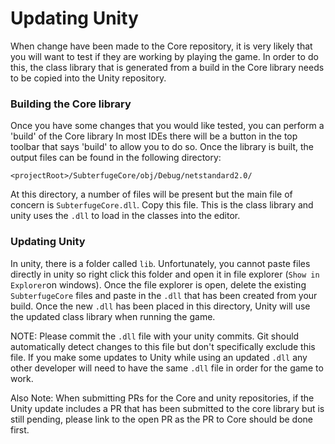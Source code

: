 ﻿# Updating Unity

When change have been made to the Core repository, it is very likely that you will want to test
if they are working by playing the game. In order to do this, the class library that is generated
from a build in the Core library needs to be copied into the Unity repository.

### Building the Core library

Once you have some changes that you would like tested, you can perform a 'build' of the Core library
In most IDEs there will be a button in the top toolbar that says 'build' to allow you to do so.
Once the library is built, the output files can be found in the following directory:

`<projectRoot>/SubterfugeCore/obj/Debug/netstandard2.0/`

At this directory, a number of files will be present but the main file of concern is `SubterfugeCore.dll`.
Copy this file. This is the class library and unity uses the `.dll` to load in the classes into the editor.

### Updating Unity

In unity, there is a folder called `lib`. Unfortunately, you cannot paste files directly in unity
so right click this folder and open it in file explorer (`Show in Explorer`on windows). Once the file
explorer is open, delete the existing `SubterfugeCore` files and paste in the `.dll` that has been created
from your build. Once the new `.dll` has been placed in this directory, Unity will use the updated class
library when running the game.

NOTE: Please commit the `.dll` file with your unity commits. Git should automatically detect changes to this
file but don't specifically exclude this file. If you make some updates to Unity while using an updated `.dll`
any other developer will need to have the same `.dll` file in order for the game to work.

Also Note: When submitting PRs for the Core and unity repositories, if the Unity update includes a
PR that has been submitted to the core library but is still pending, please link to the open PR
as the PR to Core should be done first. 